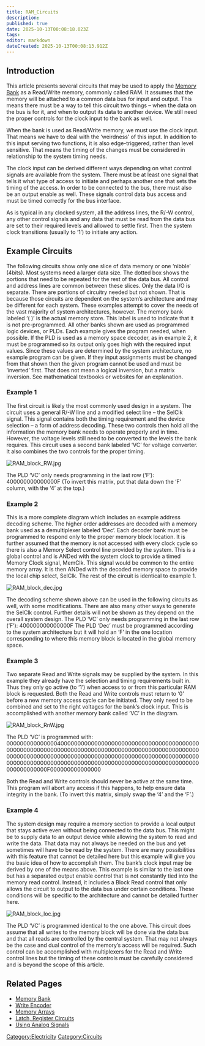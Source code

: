 ```yaml
---
title: RAM_Circuits
description: 
published: true
date: 2025-10-13T00:08:18.023Z
tags: 
editor: markdown
dateCreated: 2025-10-13T00:08:13.912Z
---
```


## Introduction

This article presents several circuits that may be used to apply the
[Memory Bank](Recipaedia/Electrics/Memory_Bank.md "wikilink") as a Read/Write memory, commonly
called RAM. It assumes that the memory will be attached to a common data
bus for input and output. This means there must be a way to tell this
circuit two things – when the data on the bus is for it, and when to
output its data to another device. We still need the proper controls for
the clock input to the bank as well.

When the bank is used as Read/Write memory, we must use the clock input.
That means we have to deal with the ‘weirdness’ of this input. In
addition to this input serving two functions, it is also edge-triggered,
rather than level sensitive. That means the timing of the changes must
be considered in relationship to the system timing needs.

The clock input can be derived different ways depending on what control
signals are available from the system. There must be at least one signal
that tells it what type of access to initiate and perhaps another one
that sets the timing of the access. In order to be connected to the bus,
there must also be an output enable as well. These signals control data
bus access and must be timed correctly for the bus interface.

As is typical in any clocked system, all the address lines, the R/-W
control, any other control signals and any data that must be read from
the data bus are set to their required levels and allowed to settle
first. Then the system clock transitions (usually to ‘1’) to initiate
any action.

## Example Circuits

The following circuits show only one slice of data memory or one
‘nibble’ (4bits). Most systems need a larger data size. The dotted
box shows the portions that need to be repeated for the rest of the data
bus. All control and address lines are common between these slices. Only
the data I/O is separate. There are portions of circuitry needed but not
shown. That is because those circuits are dependent on the system’s
architecture and may be different for each system. These examples
attempt to cover the needs of the vast majority of system architectures,
however. The memory bank labeled ‘( )’ is the actual memory store. This
label is used to indicate that it is not pre-programmed. All other banks
shown are used as programmed logic devices, or PLDs. Each example gives
the program needed, when possible. If the PLD is used as a memory space
decoder, as in example 2, it must be programmed so its output only goes
high with the required input values. Since these values are determined
by the system architecture, no example program can be given. If they
input assignments must be changed from that shown then the given program
cannot be used and must be ‘inverted’ first. That does not mean a
logical inversion, but a matrix inversion. See mathematical textbooks or
websites for an explanation.

### Example 1

The first circuit is likely the most commonly used design in a system.
The circuit uses a general R/-W line and a modified select line – the
SelClk signal. This signal contains both the timing requirement and the
device selection – a form of address decoding. These two controls then
hold all the information the memory bank needs to operate properly and
in time. However, the voltage levels still need to be converted to the
levels the bank requires. This circuit uses a second bank labeled ‘VC’
for voltage converter. It also combines the two controls for the proper
timing.

<div style=″overflow:hidden″>

![RAM_block_RW.jpg](RAM_block_RW.jpg "RAM_block_RW.jpg")

</div>

The PLD ‘VC’ only needs programming in the last row (‘F’):
400000000000000F (To invert this matrix, put that data down the ‘F’
column, with the ‘4’ at the top.)

### Example 2

This is a more complete diagram which includes an example address
decoding scheme. The higher order addresses are decoded with a memory
bank used as a demultiplexer labeled ‘Dec’. Each decoder bank must be
programmed to respond only to the proper memory block location. It is
further assumed that the memory is not accessed with every clock cycle
so there is also a Memory Select control line provided by the system.
This is a global control and is ANDed with the system clock to provide a
timed Memory Clock signal, MemClk. This signal would be common to the
entire memory array. It is then ANDed with the decoded memory space to
provide the local chip select, SelClk. The rest of the circuit is
identical to example 1.

<div style=″overflow:hidden″>

![RAM_block_dec.jpg](RAM_block_dec.jpg "RAM_block_dec.jpg")

</div>

The decoding scheme shown above can be used in the following circuits as
well, with some modifications. There are also many other ways to
generate the SelClk control. Further details will not be shown as they
depend on the overall system design. The PLD ‘VC’ only needs programming
in the last row (‘F’): 400000000000000F The PLD ‘Dec’ must be programmed
according to the system architecture but it will hold an ‘F’ in the one
location corresponding to where this memory block is located in the
global memory space.

### Example 3

Two separate Read and Write signals may be supplied by the system. In
this example they already have the selection and timing requirements
built in. Thus they only go active (to ‘1’) when access to or from this
particular RAM block is requested. Both the Read and Write controls must
return to ‘0’ before a new memory access cycle can be initiated. They
only need to be combined and set to the right voltages for the bank’s
clock input. This is accomplished with another memory bank called ‘VC’
in the diagram.

<div style=″overflow:hidden″>

![RAM_block_RnW.jpg](RAM_block_RnW.jpg "RAM_block_RnW.jpg")

</div>

The PLD ‘VC’ is programmed with:
000000000000000400000000000000000000000000000000000000000000000000000000000000000000000000000000000000000000000000000000000000000000000000000000000000000000000000000000000000000000000000000000000000000000000000000000000000000000000000000000F000000000000000

Both the Read and Write controls should never be active at the same
time. This program will abort any access if this happens, to help ensure
data integrity in the bank. (To invert this matrix, simply swap the ‘4’
and the ‘F’.)

### Example 4

The system design may require a memory section to provide a local output
that stays active even without being connected to the data bus. This
might be to supply data to an output device while allowing the system to
read and write the data. That data may not always be needed on the bus
and yet sometimes will have to be read by the system. There are many
possibilities with this feature that cannot be detailed here but this
example will give you the basic idea of how to accomplish them. The
bank’s clock input may be derived by one of the means above. This
example is similar to the last one but has a separated output enable
control that is not constantly tied into the memory read control.
Instead, it includes a Block Read control that only allows the circuit
to output to the data bus under certain conditions. These conditions
will be specific to the architecture and cannot be detailed further
here.

<div style=″overflow:hidden″>

![RAM_block_loc.jpg](RAM_block_loc.jpg "RAM_block_loc.jpg")

</div>

The PLD ‘VC’ is programmed identical to the one above. This circuit does
assume that all writes to the memory block will be done via the data bus
and that all reads are controlled by the central system. That may not
always be the case and dual control of the memory’s access will be
required. Such control can be accomplished with multiplexers for the
Read and Write control lines but the timing of these controls must be
carefully considered and is beyond the scope of this article.

## Related Pages

  - [Memory Bank](Recipaedia/Electrics/Memory_Bank.md "wikilink")
  - [Write Encoder](Write_Encoder "wikilink")
  - [Memory Arrays](Memory_Arrays "wikilink")
  - [Latch, Register Circuits](Latch,_Register_Circuits "wikilink")
  - [Using Analog Signals](Using_Analog_Signals "wikilink")

[Category:Electricity](Category:Electricity "wikilink")
[Category:Circuits](Category:Circuits "wikilink")